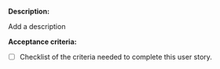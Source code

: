 **Description:**

Add a description

**Acceptance criteria:**

- [ ] Checklist of the criteria needed to complete this user story.
